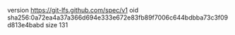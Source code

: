 version https://git-lfs.github.com/spec/v1
oid sha256:0a72ea4a37a366d694e333e672e83fb89f7006c644bdbba73c3f09d813e4babd
size 131
